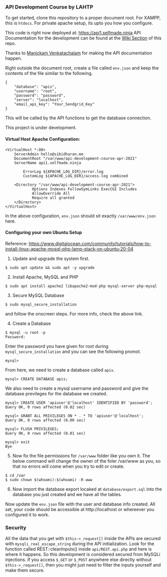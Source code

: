 ### API Development Course by LAHTP

To get started, clone this repository to a proper document root. For XAMPP, this is `htdocs`. For private apache setup, its upto you how you configure. 

This code is right now deployed at: https://api1.selfmade.ninja
API Documentation for the development can be found at the [Wiki Section](https://git.selfmade.ninja/sibidharan/api-development-course-apr-2021/-/wikis/home) of this repo. 

Thanks to [Manickam Venkatachalam](https://git.selfmade.ninja/Manic) for making the API documentation happen.

Right outside the document root, create a file called `env.json` and keep the contents of the file similar to the following. 

```
{
	"database": "apis",
	"username": "root",
	"password": "password",
	"server": "localhost",
	"email_api_key": "Your_Sendgrid_Key"
}
```

This will be called by the API functions to get the database connection. 

This project is under development.

#### Virtual Host Apache Configuration:

```
<VirtualHost *:80>
    ServerAdmin hello@sibidharan.me       
    DocumentRoot "/var/www/api-development-course-apr-2021"
    ServerName api1.selfmade.ninja 

        ErrorLog ${APACHE_LOG_DIR}/error.log
        CustomLog ${APACHE_LOG_DIR}/access.log combined

    <Directory "/var/www/api-development-course-apr-2021">
            Options Indexes FollowSymLinks ExecCGI Includes
            AllowOverride All
            Require all granted
    </Directory>
</VirtualHost>
```

In the above configuration, `env.json` should sit exactly `/var/www/env.json` here.

#### Configuring your own Ubuntu Setup

Reference: https://www.digitalocean.com/community/tutorials/how-to-install-linux-apache-mysql-php-lamp-stack-on-ubuntu-20-04


1. Update and upgrade the system first.

```
$ sudo apt update && sudo apt -y upgrade
```

2. Install Apache, MySQL and PHP

```
$ sudo apt install apache2 libapache2-mod-php mysql-server php-mysql
```

3. Secure MySQL Database

```
$ sudo mysql_secure_installation
```

and follow the onscreen steps. For more info, check the above link.

4. Create a Database 

```
$ mysql -u root -p
Password:
```

Enter the password you have given for root during `mysql_secure_installation` and you can see the following promot.

```
mysql>
```

From here, we need to create a database called `apis`.

```
mysql> CREATE DATABASE apis;
```

We also need to create a mysql username and password and give the database previleges for the database we created.

```
mysql> CREATE USER 'apiuser'@'localhost' IDENTIFIED BY 'password';
Query OK, 0 rows affected (0.02 sec)

mysql> GRANT ALL PRIVILEGES ON * . * TO 'apiuser'@'localhost';
Query OK, 0 rows affected (0.00 sec)

mysql> FLUSH PRIVILEGES;
Query OK, 0 rows affected (0.01 sec)

mysql> exit
Bye

```

5. Now fix the file permissions for `/var/www` folder like you own it. The below command will change the owner of the foler /var/www as you, so that no errors will come when you try to edit or create.

```
$ cd /var
$ sudo chown $(whoami):$(whoami) -R www
```

6. Now import the database export locaked at `database/export.sql` into the database you just created and we have all the tables. 

Now update the `env.json` file with the user and database info created. All set, your code should be accessible at http://localhost or whereever you configured it to work. 

### Security

All the data that you get with `$this->_request[]` inside the APIs are secured with `mysqli_real_escape_string` during the API initialization. Look for the function called REST::cleanInputs() inside `api/REST.api.php` and here is where it happens. So this development is considered secured from MySQLi injections. If you access `$_GET` or `$_POST` anywhere else directly without `$this->_request[]`, then you might just need to filter the inputs yourself and make them secure. 

